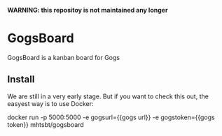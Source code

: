 **WARNING: this repositoy is not maintained any longer**

# GogsBoard
GogsBoard is a kanban board for Gogs

## Install

We are still in a very early stage. But if you want to check this out, the easyest way is to use Docker:

docker run -p 5000:5000 -e gogsurl={{gogs url}} -e gogstoken={{gogs token}} mhtsbt/gogsboard
